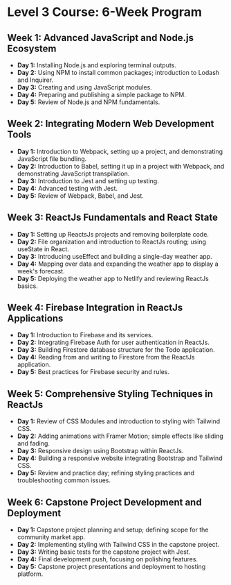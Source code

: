 # Level 3 Course: 6-Week Program

## Week 1: Advanced JavaScript and Node.js Ecosystem

- **Day 1:** Installing Node.js and exploring terminal outputs.
- **Day 2:** Using NPM to install common packages; introduction to Lodash and Inquirer.
- **Day 3:** Creating and using JavaScript modules.
- **Day 4:** Preparing and publishing a simple package to NPM.
- **Day 5:** Review of Node.js and NPM fundamentals.

## Week 2: Integrating Modern Web Development Tools

- **Day 1:** Introduction to Webpack, setting up a project, and demonstrating JavaScript file bundling.
- **Day 2:** Introduction to Babel, setting it up in a project with Webpack, and demonstrating JavaScript transpilation.
- **Day 3:** Introduction to Jest and setting up testing.
- **Day 4:** Advanced testing with Jest.
- **Day 5:** Review of Webpack, Babel, and Jest.

## Week 3: ReactJs Fundamentals and React State

- **Day 1:** Setting up ReactsJs projects and removing boilerplate code.
- **Day 2:** File organization and introduction to ReactJs routing; using useState in React.
- **Day 3:** Introducing useEffect and building a single-day weather app.
- **Day 4:** Mapping over data and expanding the weather app to display a week's forecast.
- **Day 5:** Deploying the weather app to Netlify and reviewing ReactJs basics.

## Week 4: Firebase Integration in ReactJs Applications

- **Day 1:** Introduction to Firebase and its services.
- **Day 2:** Integrating Firebase Auth for user authentication in ReactJs.
- **Day 3:** Building Firestore database structure for the Todo application.
- **Day 4:** Reading from and writing to Firestore from the ReactJs application.
- **Day 5:** Best practices for Firebase security and rules.

## Week 5: Comprehensive Styling Techniques in ReactJs

- **Day 1:** Review of CSS Modules and introduction to styling with Tailwind CSS.
- **Day 2:** Adding animations with Framer Motion; simple effects like sliding and fading.
- **Day 3:** Responsive design using Bootstrap within ReactJs.
- **Day 4:** Building a responsive website integrating Bootstrap and Tailwind CSS.
- **Day 5:** Review and practice day; refining styling practices and troubleshooting common issues.

## Week 6: Capstone Project Development and Deployment

- **Day 1:** Capstone project planning and setup; defining scope for the community market app.
- **Day 2:** Implementing styling with Tailwind CSS in the capstone project.
- **Day 3:** Writing basic tests for the capstone project with Jest.
- **Day 4:** Final development push, focusing on polishing features.
- **Day 5:** Capstone project presentations and deployment to hosting platform.
